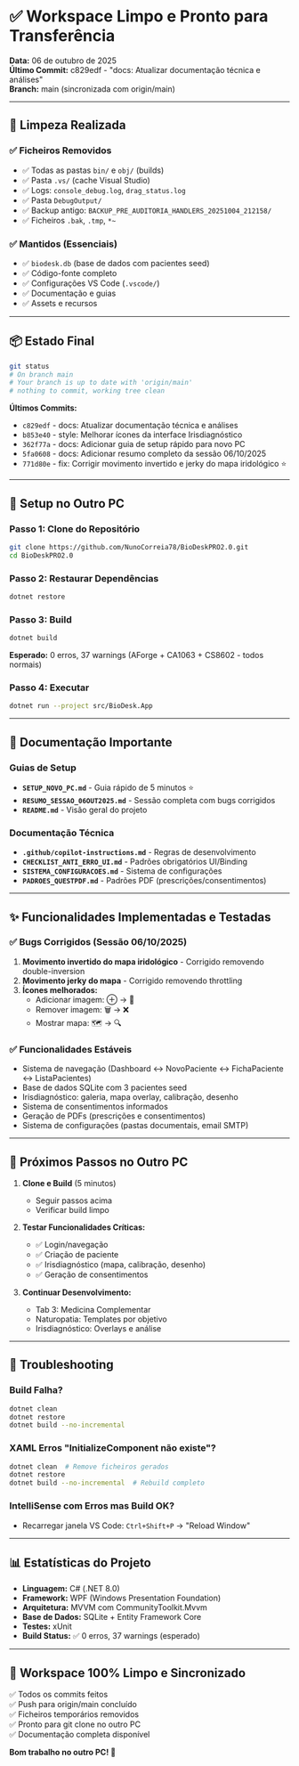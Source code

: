 # ✅ Workspace Limpo e Pronto para Transferência

**Data:** 06 de outubro de 2025  
**Último Commit:** c829edf - "docs: Atualizar documentação técnica e análises"  
**Branch:** main (sincronizada com origin/main)

---

## 🧹 Limpeza Realizada

### ✅ Ficheiros Removidos
- ✅ Todas as pastas `bin/` e `obj/` (builds)
- ✅ Pasta `.vs/` (cache Visual Studio)
- ✅ Logs: `console_debug.log`, `drag_status.log`
- ✅ Pasta `DebugOutput/`
- ✅ Backup antigo: `BACKUP_PRE_AUDITORIA_HANDLERS_20251004_212158/`
- ✅ Ficheiros `.bak`, `.tmp`, `*~`

### ✅ Mantidos (Essenciais)
- ✅ `biodesk.db` (base de dados com pacientes seed)
- ✅ Código-fonte completo
- ✅ Configurações VS Code (`.vscode/`)
- ✅ Documentação e guias
- ✅ Assets e recursos

---

## 📦 Estado Final

```bash
git status
# On branch main
# Your branch is up to date with 'origin/main'
# nothing to commit, working tree clean
```

**Últimos Commits:**
- `c829edf` - docs: Atualizar documentação técnica e análises
- `b853e40` - style: Melhorar ícones da interface Irisdiagnóstico
- `362f77a` - docs: Adicionar guia de setup rápido para novo PC
- `5fa0608` - docs: Adicionar resumo completo da sessão 06/10/2025
- `771d80e` - fix: Corrigir movimento invertido e jerky do mapa iridológico ⭐

---

## 🚀 Setup no Outro PC

### Passo 1: Clone do Repositório
```bash
git clone https://github.com/NunoCorreia78/BioDeskPRO2.0.git
cd BioDeskPRO2.0
```

### Passo 2: Restaurar Dependências
```bash
dotnet restore
```

### Passo 3: Build
```bash
dotnet build
```
**Esperado:** 0 erros, 37 warnings (AForge + CA1063 + CS8602 - todos normais)

### Passo 4: Executar
```bash
dotnet run --project src/BioDesk.App
```

---

## 📖 Documentação Importante

### Guias de Setup
- **`SETUP_NOVO_PC.md`** - Guia rápido de 5 minutos ⭐
- **`RESUMO_SESSAO_06OUT2025.md`** - Sessão completa com bugs corrigidos
- **`README.md`** - Visão geral do projeto

### Documentação Técnica
- **`.github/copilot-instructions.md`** - Regras de desenvolvimento
- **`CHECKLIST_ANTI_ERRO_UI.md`** - Padrões obrigatórios UI/Binding
- **`SISTEMA_CONFIGURACOES.md`** - Sistema de configurações
- **`PADROES_QUESTPDF.md`** - Padrões PDF (prescrições/consentimentos)

---

## ✨ Funcionalidades Implementadas e Testadas

### ✅ Bugs Corrigidos (Sessão 06/10/2025)
1. **Movimento invertido do mapa iridológico** - Corrigido removendo double-inversion
2. **Movimento jerky do mapa** - Corrigido removendo throttling
3. **Ícones melhorados:**
   - Adicionar imagem: ⊕ → 📁
   - Remover imagem: 🗑️ → ❌
   - Mostrar mapa: 🗺️ → 🔍

### ✅ Funcionalidades Estáveis
- Sistema de navegação (Dashboard ↔ NovoPaciente ↔ FichaPaciente ↔ ListaPacientes)
- Base de dados SQLite com 3 pacientes seed
- Irisdiagnóstico: galeria, mapa overlay, calibração, desenho
- Sistema de consentimentos informados
- Geração de PDFs (prescrições e consentimentos)
- Sistema de configurações (pastas documentais, email SMTP)

---

## 🎯 Próximos Passos no Outro PC

1. **Clone e Build** (5 minutos)
   - Seguir passos acima
   - Verificar build limpo

2. **Testar Funcionalidades Críticas:**
   - ✅ Login/navegação
   - ✅ Criação de paciente
   - ✅ Irisdiagnóstico (mapa, calibração, desenho)
   - ✅ Geração de consentimentos

3. **Continuar Desenvolvimento:**
   - Tab 3: Medicina Complementar
   - Naturopatia: Templates por objetivo
   - Irisdiagnóstico: Overlays e análise

---

## 🔧 Troubleshooting

### Build Falha?
```bash
dotnet clean
dotnet restore
dotnet build --no-incremental
```

### XAML Erros "InitializeComponent não existe"?
```bash
dotnet clean  # Remove ficheiros gerados
dotnet restore
dotnet build --no-incremental  # Rebuild completo
```

### IntelliSense com Erros mas Build OK?
- Recarregar janela VS Code: `Ctrl+Shift+P` → "Reload Window"

---

## 📊 Estatísticas do Projeto

- **Linguagem:** C# (.NET 8.0)
- **Framework:** WPF (Windows Presentation Foundation)
- **Arquitetura:** MVVM com CommunityToolkit.Mvvm
- **Base de Dados:** SQLite + Entity Framework Core
- **Testes:** xUnit
- **Build Status:** ✅ 0 erros, 37 warnings (esperado)

---

## 🎉 Workspace 100% Limpo e Sincronizado

✅ Todos os commits feitos  
✅ Push para origin/main concluído  
✅ Ficheiros temporários removidos  
✅ Pronto para git clone no outro PC  
✅ Documentação completa disponível

**Bom trabalho no outro PC! 🚀**
